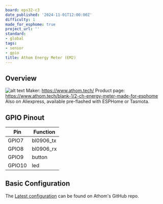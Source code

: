 ```yaml
---
board: eps32-c3
date_published: '2024-11-01T12:00:00Z'
difficulty: 1
made_for_esphome: true
project_url: ''
standard:
- global
tags:
- sensor
- gpio
title: Athom Energy Meter (EM2)
---
```


## Overview

![alt text](athom_EM2.webp "Athom Energy Meter - EM2")
Maker: https://www.athom.tech/
Product page: https://www.athom.tech/blank-1/2-ch-energy-meter-made-for-esphome
Also on Aliexpress, available pre-flashed with ESPHome or Tasmota.

## GPIO Pinout

| Pin    | Function   |
| ------ | ---------- |
| GPIO7  | bl0906_tx  |
| GPIO8  | bl0906_rx  |
| GPIO9  | button     |
| GPIO10 | led        |

## Basic Configuration

The [Latest configuration](https://github.com/athom-tech/esp32-configs/blob/main/athom-energy-monitor-x2.yaml)
can be found on Athom's GitHub repo.